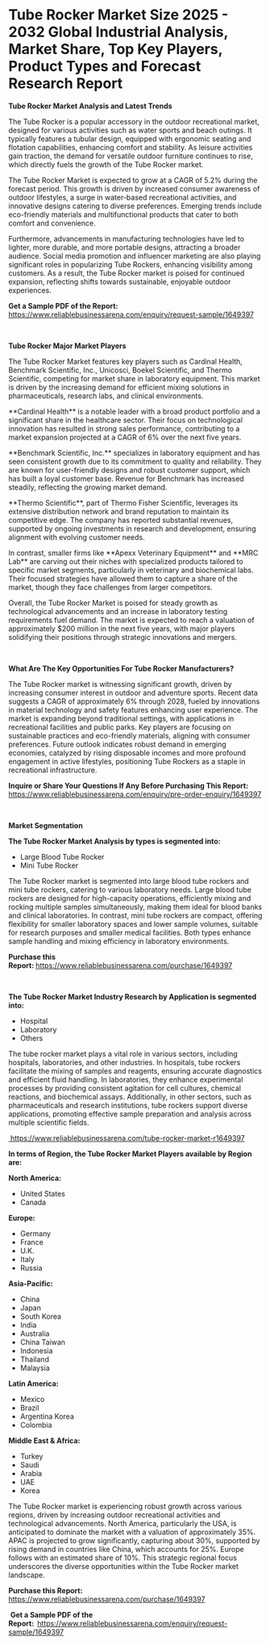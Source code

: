 <p><h1>Tube Rocker Market Size 2025 - 2032 Global Industrial Analysis, Market Share, Top Key Players, Product Types and Forecast Research Report</h1></p><p><strong>Tube Rocker Market Analysis and Latest Trends</strong></p>
<p><p>The Tube Rocker is a popular accessory in the outdoor recreational market, designed for various activities such as water sports and beach outings. It typically features a tubular design, equipped with ergonomic seating and flotation capabilities, enhancing comfort and stability. As leisure activities gain traction, the demand for versatile outdoor furniture continues to rise, which directly fuels the growth of the Tube Rocker market.</p><p>The Tube Rocker Market is expected to grow at a CAGR of 5.2% during the forecast period. This growth is driven by increased consumer awareness of outdoor lifestyles, a surge in water-based recreational activities, and innovative designs catering to diverse preferences. Emerging trends include eco-friendly materials and multifunctional products that cater to both comfort and convenience. </p><p>Furthermore, advancements in manufacturing technologies have led to lighter, more durable, and more portable designs, attracting a broader audience. Social media promotion and influencer marketing are also playing significant roles in popularizing Tube Rockers, enhancing visibility among customers. As a result, the Tube Rocker market is poised for continued expansion, reflecting shifts towards sustainable, enjoyable outdoor experiences.</p></p>
<p><strong>Get a Sample PDF of the Report:&nbsp;</strong> <a href="https://www.reliablebusinessarena.com/enquiry/request-sample/1649397?utm_campaign=3497&utm_medium=2&utm_source=Github&utm_content=ia&utm_term=13042025&utm_id=tube-rocker">https://www.reliablebusinessarena.com/enquiry/request-sample/1649397</a></p>
<p>&nbsp;</p>
<p><strong>Tube Rocker Major Market Players</strong></p>
<p><p>The Tube Rocker Market features key players such as Cardinal Health, Benchmark Scientific, Inc., Unicosci, Boekel Scientific, and Thermo Scientific, competing for market share in laboratory equipment. This market is driven by the increasing demand for efficient mixing solutions in pharmaceuticals, research labs, and clinical environments.</p><p>**Cardinal Health** is a notable leader with a broad product portfolio and a significant share in the healthcare sector. Their focus on technological innovation has resulted in strong sales performance, contributing to a market expansion projected at a CAGR of 6% over the next five years.</p><p>**Benchmark Scientific, Inc.** specializes in laboratory equipment and has seen consistent growth due to its commitment to quality and reliability. They are known for user-friendly designs and robust customer support, which has built a loyal customer base. Revenue for Benchmark has increased steadily, reflecting the growing market demand.</p><p>**Thermo Scientific**, part of Thermo Fisher Scientific, leverages its extensive distribution network and brand reputation to maintain its competitive edge. The company has reported substantial revenues, supported by ongoing investments in research and development, ensuring alignment with evolving customer needs.</p><p>In contrast, smaller firms like **Apexx Veterinary Equipment** and **MRC Lab** are carving out their niches with specialized products tailored to specific market segments, particularly in veterinary and biochemical labs. Their focused strategies have allowed them to capture a share of the market, though they face challenges from larger competitors.</p><p>Overall, the Tube Rocker Market is poised for steady growth as technological advancements and an increase in laboratory testing requirements fuel demand. The market is expected to reach a valuation of approximately $200 million in the next five years, with major players solidifying their positions through strategic innovations and mergers.</p></p>
<p>&nbsp;</p>
<p><strong>What Are The Key Opportunities For Tube Rocker Manufacturers?</strong></p>
<p><p>The Tube Rocker market is witnessing significant growth, driven by increasing consumer interest in outdoor and adventure sports. Recent data suggests a CAGR of approximately 6% through 2028, fueled by innovations in material technology and safety features enhancing user experience. The market is expanding beyond traditional settings, with applications in recreational facilities and public parks. Key players are focusing on sustainable practices and eco-friendly materials, aligning with consumer preferences. Future outlook indicates robust demand in emerging economies, catalyzed by rising disposable incomes and more profound engagement in active lifestyles, positioning Tube Rockers as a staple in recreational infrastructure.</p></p>
<p><strong>Inquire or Share Your Questions If Any Before Purchasing This Report:</strong> <a href="https://www.reliablebusinessarena.com/enquiry/pre-order-enquiry/1649397?utm_campaign=3497&utm_medium=2&utm_source=Github&utm_content=ia&utm_term=13042025&utm_id=tube-rocker">https://www.reliablebusinessarena.com/enquiry/pre-order-enquiry/1649397</a></p>
<p>&nbsp;</p>
<p><strong>Market Segmentation</strong></p>
<p><strong>The Tube Rocker Market Analysis by types is segmented into:</strong></p>
<p><ul><li>Large Blood Tube Rocker</li><li>Mini Tube Rocker</li></ul></p>
<p><p>The Tube Rocker market is segmented into large blood tube rockers and mini tube rockers, catering to various laboratory needs. Large blood tube rockers are designed for high-capacity operations, efficiently mixing and rocking multiple samples simultaneously, making them ideal for blood banks and clinical laboratories. In contrast, mini tube rockers are compact, offering flexibility for smaller laboratory spaces and lower sample volumes, suitable for research purposes and smaller medical facilities. Both types enhance sample handling and mixing efficiency in laboratory environments.</p></p>
<p><strong>Purchase this Report:&nbsp;</strong><a href="https://www.reliablebusinessarena.com/purchase/1649397?utm_campaign=3497&utm_medium=2&utm_source=Github&utm_content=ia&utm_term=13042025&utm_id=tube-rocker">https://www.reliablebusinessarena.com/purchase/1649397</a></p>
<p>&nbsp;</p>
<p><strong>The Tube Rocker Market Industry Research by Application is segmented into:</strong></p>
<p><ul><li>Hospital</li><li>Laboratory</li><li>Others</li></ul></p>
<p><p>The tube rocker market plays a vital role in various sectors, including hospitals, laboratories, and other industries. In hospitals, tube rockers facilitate the mixing of samples and reagents, ensuring accurate diagnostics and efficient fluid handling. In laboratories, they enhance experimental processes by providing consistent agitation for cell cultures, chemical reactions, and biochemical assays. Additionally, in other sectors, such as pharmaceuticals and research institutions, tube rockers support diverse applications, promoting effective sample preparation and analysis across multiple scientific fields.</p></p>
<p><a href="https://www.reliablebusinessarena.com/tube-rocker-market-r1649397?utm_campaign=3497&utm_medium=2&utm_source=Github&utm_content=ia&utm_term=13042025&utm_id=tube-rocker">&nbsp;https://www.reliablebusinessarena.com/tube-rocker-market-r1649397</a></p>
<p><strong>In terms of Region, the Tube Rocker Market Players available by Region are:</strong></p>
<p>
    <p> <strong> North America: </strong>
        <ul>
            <li>United States</li>
            <li>Canada</li>
        </ul>
        </p> 
    <p> <strong> Europe: </strong>
        <ul>
            <li>Germany</li>
            <li>France</li>
            <li>U.K.</li>
            <li>Italy</li>
            <li>Russia</li>
        </ul>
        </p> 
    <p> <strong> Asia-Pacific: </strong>
        <ul>
            <li>China</li>
            <li>Japan</li>
            <li>South Korea</li>
            <li>India</li>
            <li>Australia</li>
            <li>China Taiwan</li>
            <li>Indonesia</li>
            <li>Thailand</li>
            <li>Malaysia</li>
        </ul>
        </p> 
    <p> <strong> Latin America: </strong>
        <ul>
            <li>Mexico</li>
            <li>Brazil</li>
            <li>Argentina Korea</li>
            <li>Colombia</li>
        </ul>
        </p> 
    <p> <strong> Middle East & Africa: </strong>
        <ul>
            <li>Turkey</li>
            <li>Saudi</li>
            <li>Arabia</li>
            <li>UAE</li>
            <li>Korea</li>
        </ul>
    </p>
    </p>
<p><p>The Tube Rocker market is experiencing robust growth across various regions, driven by increasing outdoor recreational activities and technological advancements. North America, particularly the USA, is anticipated to dominate the market with a valuation of approximately 35%. APAC is projected to grow significantly, capturing about 30%, supported by rising demand in countries like China, which accounts for 25%. Europe follows with an estimated share of 10%. This strategic regional focus underscores the diverse opportunities within the Tube Rocker market landscape.</p></p>
<p><strong>Purchase this Report: </strong><a href="https://www.reliablebusinessarena.com/purchase/1649397?utm_campaign=3497&utm_medium=2&utm_source=Github&utm_content=ia&utm_term=13042025&utm_id=tube-rocker">https://www.reliablebusinessarena.com/purchase/1649397</a></p>
<p>&nbsp;<strong>Get a Sample PDF of the Report:&nbsp;&nbsp;</strong><a href="https://www.reliablebusinessarena.com/enquiry/request-sample/1649397?utm_campaign=3497&utm_medium=2&utm_source=Github&utm_content=ia&utm_term=13042025&utm_id=tube-rocker">https://www.reliablebusinessarena.com/enquiry/request-sample/1649397</a></p>
<p><strong></strong></p>
<p><p></p><p></p><p></p></p>